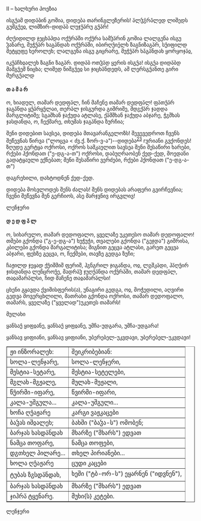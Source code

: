 II – ხალხური პოეზია

<span lang="sva">ისგუ̂ამ დიდა̈ბინ გოშია, დიდება თარინგლეზერის! ა̈ლჴჷ̄რა̄ლედ ლიშედს გუშგუ̂ეჲ, ლიმზირ-დიდა̈ბ ლუჯუ̂ა̈რუ გუ̂ა̄რ!</span>

<span lang="sva">ძღუ̂იდილდ ჯეცხა̈პდა ოქუ̂რა̈ში ოქუ̂რა სამჴა̈რინ გოშია ლალგენა ისგუ ჴანარე, მუჭუ̂ა̈რ ხაგა̈ნდახ ოქუ̂რა̈ში, იბირღუ̂იე̄ლხ ზაგნიზაგა̈რ, სუ̂იფილდ მეტყუფე ხეროლეხ; ლალგენა ისგუ გიცრარე, მუჭუ̂ა̈რ ხა̄გა̈ნდახ ყორყოჯა̈ჲ,</span>

<span lang="sva">იკუ̂ა̈ჩხჲალეხ ზაგნი ზაგა̈რ. დიდა̈ბ ოთჴა̈დ ყერის ისგუ̂ა! ისგუ̂ა დიდა̈ბდ მამგუ̂ეშ ნიცხა; ლიშედ ნიშგუ̂ეჲ სი ჯიცხა̈ნდედს, აშ ლერსგუ̂ანთე გირი მურგუ̂ალდ</span>

<h4><a name="bookmark85"></a><span lang="sva"><a name="bookmark86"></a>თ ა მ ა რ</span></h4>
<span lang="sva">ო, ხიადულ, თამარ დედფა̈ლ, ჩინ მაჩენე თამარ დედფა̈ლ! ფა̈თუ̂ა̈რ ჯაგა̈ნდა ყუ̂ა̈რყუ̂ლაი, თერა̈ლ ჯისგურდა გიშრიშე, შდჷქა̈რ ჯადდა მარგლიტიშე; სგაშხან ჯაქუდა ატლასე, ქა̈მშხან ჯაქუდა აბჯარე, ჭჷშხას ჯასდანდა, ო, ჩექმარე, თხუმას ჯაგა̈ნდა ზურჩია;</span>

შენი დიდებით სავსეა, დიდება მთავარანგელოზს! შევევედროთ ჩვენს შეწევნას წირვა ("ლოცვა &lt;&nbsp;ძვ.ქ. <span lang="sva">ზორ</span>-ვ-ა")--დიდება<a name="footnote23"></a><sup><a href="#bookmark87">23</a></sup><sup></sup> <span class="unknown">гვრიანი გვქონდეს! ზღუდე გერტყა ოქროსი, ოქროს სამკაულით სავსეა შენი შესაწირი ხარები, რქები ჰქონდათ (</span>"ე-<span lang="sva">დგ</span>-ა-თ") ოქროსი, დაბუღრაობენ ქედ-ქედ, მოედანი გადატყაული ექნებათ; შენი შესაწირი ვერძები, რქები ჰქონდათ ("ე-<span lang="sva">დგ</span>-ა-თ")

დაგრეხილი, დახტოდნენ ქედ-ქედ.

დიდება მოსვლოდეს შენს ძალას! შენს დიდებას არაფერი გვირჩევნია; ჩვენი შეწევნა შენ გერჩიოს, ასე მარჯვნივ ირგვლივ!

ლენჯერი

<h4><a name="bookmark88"></a><span lang="sva"><a name="bookmark89"></a>დ ე დ ფ ა̈ ლ</span></h4>
ო, სიხარულო, თამარ დედოფალო, ყველაზე უკეთესო თამარ დედოფალო! თმები გქონდა ("გ-ე-<span lang="sva">დგ</span>-ა") ხუჭუჭი, თვალები გქონდა ("გეჯდა") გიშრისა, კბილები გქონდა მარგალიტისა; შიგნით გეცვა ატლასი, გარეთ გეცვა აბჯარი, ფეხზე გეცვა, ო, ჩექმები, თავზე გედგა ზუჩი;

<span lang="sva">ჩაჟილდ ჯეყად ქუ̂იშმიშ ფერიშ, ჰჷნგრილ ჯიგანდა, ოჲ, ლჷშკა̈დი, ჰა̈ღუ̂ირ ჯისდანდა ლუნცროუ̂ე, მადრა̈ჴ ჯუღუ̂ა̈ნდა ოქუ̂რა̈ში</span>, <span lang="sva">თამარ დედფა̈ლ, თაჲამარა̈ლსი, ჩიდ მაჩენე თაჲამარა̈ლსი!</span>

ცხენი გყავდა ქვიშისფერის(ა), უნაგირი გედგა, ოჲ, მოჭედილი, აღვირი გედვა მოვერცხლილი, მათრახი გქონდა ოქროსი, თამარ დედოფალო, თამარს, ყველაზე ("ყველად")უკეთეს თამარს!

მულახი

<span lang="sva">ყანსაუ̂ ყიფჲანე, ყანსაუ̂ ყიფჲანე, უმჩა-უდგარა, უმჩა-უდგარა!</span>

ყანსავ ყიფიანი, ყანსავ ყიფიანი, უბერებელ-უკვდავი, უბერებელ-უკვდავი!

<table border="1">
<tr><td style="vertical-align:top;">
<span lang="sva">ჟი ინზორალეხ:</span>
</td><td style="vertical-align:top;">
შეიკრიბებიან:
</td></tr>
<tr><td style="vertical-align:bottom;">
<span lang="sva">სოლა-ლენჯარე,</span>
</td><td style="vertical-align:bottom;">
სოლა-ლენჯერი,
</td></tr>
<tr><td style="vertical-align:bottom;">
<span lang="sva">მესტია-სეტარე,</span>
</td><td style="vertical-align:bottom;">
მესტია-სეტელები,
</td></tr>
<tr><td style="vertical-align:bottom;">
<span lang="sva">მჷლახ-მჷჟალე,</span>
</td><td style="vertical-align:bottom;">
მულახ-მუჟალი,
</td></tr>
<tr><td style="vertical-align:bottom;">
<span lang="sva">წუ̂ირმი-იფარე,</span>
</td><td style="vertical-align:bottom;">
წვირმი-იფარი,
</td></tr>
<tr><td style="vertical-align:top;">
<span lang="sva">კალა-უშგულა...</span>
</td><td style="vertical-align:top;">
კალა-უშგული...
</td></tr>
<tr><td style="vertical-align:top;">
<span lang="sva">ხოჩა ღუ̂აჟარე</span>
</td><td style="vertical-align:top;">
კარგი ვაჟკაცები
</td></tr>
<tr><td style="vertical-align:middle;">
<span lang="sva">ბაჴას იშჲალეხ;</span>
</td><td style="vertical-align:middle;">
ბახში ("<span lang="sva">ბაჴა</span>-ს") ომობენ;
</td></tr>
<tr><td style="vertical-align:bottom;">
<span lang="sva">ბარჯას ხასდა̈ნდახ</span>
</td><td style="vertical-align:bottom;">
მხარზე ("მხარს") ედვათ
</td></tr>
<tr><td style="vertical-align:top;">
<span lang="sva">ნამცა თოფარე,</span>
</td><td style="vertical-align:top;">
ნამცა თოფები,
</td></tr>
<tr><td style="vertical-align:bottom;">
<span lang="sva">დჷთხელ პილარე...</span>
</td><td style="vertical-align:bottom;">
თხელ პირიანები...
</td></tr>
<tr><td style="vertical-align:top;">
<span lang="sva">ხოლა ღუ̂აჟარე</span>
</td><td style="vertical-align:top;">
ცუდი კაცები
</td></tr>
<tr><td style="vertical-align:middle;">
<span lang="sva">ტუბას ზჷსდა̈ნდახ,</span>
</td><td style="vertical-align:middle;">
ხე<span class="unknown">ში (</span>"<span lang="sva">ტბ</span>-ორ-ს") ეყარნენ ("იდვნენ"),
</td></tr>
<tr><td style="vertical-align:bottom;">
<span lang="sva">ბარჯას ხასდა̈ნდახ</span>
</td><td style="vertical-align:bottom;">
მხარზე ("მხარს") ედვათ
</td></tr>
<tr><td style="vertical-align:bottom;">
<span lang="sva">ჯიჰრა̈ ტყენარე.</span>
</td><td style="vertical-align:bottom;">
მუხი{ს} კეტები.
</td></tr>
</table>
ლენჯერი